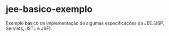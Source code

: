 # jee-basico-exemplo
Exemplo básico de implementação de algumas especificações da JEE.(JSP, Servlets, JSTL e JSF).
